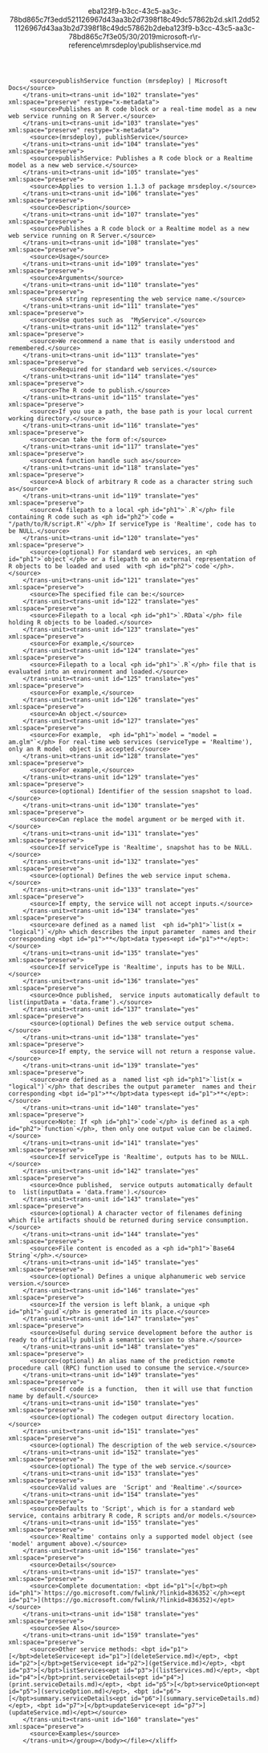 <?xml version="1.0"?><xliff version="1.2" xmlns="urn:oasis:names:tc:xliff:document:1.2" xmlns:xsi="http://www.w3.org/2001/XMLSchema-instance" xsi:schemaLocation="urn:oasis:names:tc:xliff:document:1.2 xliff-core-1.2-transitional.xsd"><file datatype="xml" original="publishservice.md" source-language="en-US" target-language="en-US"><header><tool tool-id="mdxliff" tool-name="mdxliff" tool-version="1.0-8ab897d" tool-company="Microsoft" /><xliffext:skl_file_name xmlns:xliffext="urn:microsoft:content:schema:xliffextensions">eba123f9-b3cc-43c5-aa3c-78bd865c7f3edd521126967d43aa3b2d7398f18c49dc57862b2d.skl</xliffext:skl_file_name><xliffext:version xmlns:xliffext="urn:microsoft:content:schema:xliffextensions">1.2</xliffext:version><xliffext:ms.openlocfilehash xmlns:xliffext="urn:microsoft:content:schema:xliffextensions">dd521126967d43aa3b2d7398f18c49dc57862b2d</xliffext:ms.openlocfilehash><xliffext:ms.sourcegitcommit xmlns:xliffext="urn:microsoft:content:schema:xliffextensions">eba123f9-b3cc-43c5-aa3c-78bd865c7f3e</xliffext:ms.sourcegitcommit><xliffext:ms.lasthandoff xmlns:xliffext="urn:microsoft:content:schema:xliffextensions">05/30/2019</xliffext:ms.lasthandoff><xliffext:ms.openlocfilepath xmlns:xliffext="urn:microsoft:content:schema:xliffextensions">microsoft-r\r-reference\mrsdeploy\publishservice.md</xliffext:ms.openlocfilepath></header><body><group id="content" extype="content"><trans-unit id="101" translate="yes" xml:space="preserve" restype="x-metadata">
          <source>publishService function (mrsdeploy) | Microsoft Docs</source>
        </trans-unit><trans-unit id="102" translate="yes" xml:space="preserve" restype="x-metadata">
          <source>Publishes an R code block or a real-time model as a new web service running on R Server.</source>
        </trans-unit><trans-unit id="103" translate="yes" xml:space="preserve" restype="x-metadata">
          <source>(mrsdeploy), publishService</source>
        </trans-unit><trans-unit id="104" translate="yes" xml:space="preserve">
          <source>publishService: Publishes a R code block or a Realtime model as a new web service.</source>
        </trans-unit><trans-unit id="105" translate="yes" xml:space="preserve">
          <source>Applies to version 1.1.3 of package mrsdeploy.</source>
        </trans-unit><trans-unit id="106" translate="yes" xml:space="preserve">
          <source>Description</source>
        </trans-unit><trans-unit id="107" translate="yes" xml:space="preserve">
          <source>Publishes a R code block or a Realtime model as a new web service running on R Server.</source>
        </trans-unit><trans-unit id="108" translate="yes" xml:space="preserve">
          <source>Usage</source>
        </trans-unit><trans-unit id="109" translate="yes" xml:space="preserve">
          <source>Arguments</source>
        </trans-unit><trans-unit id="110" translate="yes" xml:space="preserve">
          <source>A string representing the web service name.</source>
        </trans-unit><trans-unit id="111" translate="yes" xml:space="preserve">
          <source>Use quotes such as  "MyService".</source>
        </trans-unit><trans-unit id="112" translate="yes" xml:space="preserve">
          <source>We recommend a name that is easily understood and remembered.</source>
        </trans-unit><trans-unit id="113" translate="yes" xml:space="preserve">
          <source>Required for standard web services.</source>
        </trans-unit><trans-unit id="114" translate="yes" xml:space="preserve">
          <source>The R code to publish.</source>
        </trans-unit><trans-unit id="115" translate="yes" xml:space="preserve">
          <source>If you use a path, the base path is your local current working directory.</source>
        </trans-unit><trans-unit id="116" translate="yes" xml:space="preserve">
          <source>can take the form of:</source>
        </trans-unit><trans-unit id="117" translate="yes" xml:space="preserve">
          <source>A function handle such as</source>
        </trans-unit><trans-unit id="118" translate="yes" xml:space="preserve">
          <source>A block of arbitrary R code as a character string such as</source>
        </trans-unit><trans-unit id="119" translate="yes" xml:space="preserve">
          <source>A filepath to a local <ph id="ph1">`.R`</ph> file containing R code such as <ph id="ph2">`code = "/path/to/R/script.R"`</ph> If serviceType is 'Realtime', code has to be NULL.</source>
        </trans-unit><trans-unit id="120" translate="yes" xml:space="preserve">
          <source>(optional) For standard web services, an <ph id="ph1">`object`</ph> or a filepath to an external representation of R objects to be loaded and used  with <ph id="ph2">`code`</ph>.</source>
        </trans-unit><trans-unit id="121" translate="yes" xml:space="preserve">
          <source>The specified file can be:</source>
        </trans-unit><trans-unit id="122" translate="yes" xml:space="preserve">
          <source>Filepath to a local <ph id="ph1">`.RData`</ph> file holding R objects to be loaded.</source>
        </trans-unit><trans-unit id="123" translate="yes" xml:space="preserve">
          <source>For example,</source>
        </trans-unit><trans-unit id="124" translate="yes" xml:space="preserve">
          <source>Filepath to a local <ph id="ph1">`.R`</ph> file that is evaluated into an environment and loaded.</source>
        </trans-unit><trans-unit id="125" translate="yes" xml:space="preserve">
          <source>For example,</source>
        </trans-unit><trans-unit id="126" translate="yes" xml:space="preserve">
          <source>An object.</source>
        </trans-unit><trans-unit id="127" translate="yes" xml:space="preserve">
          <source>For example,  <ph id="ph1">`model = "model = am.glm"`</ph> For real-time web services (serviceType = 'Realtime'), only an R model  object is accepted.</source>
        </trans-unit><trans-unit id="128" translate="yes" xml:space="preserve">
          <source>For example,</source>
        </trans-unit><trans-unit id="129" translate="yes" xml:space="preserve">
          <source>(optional) Identifier of the session snapshot to load.</source>
        </trans-unit><trans-unit id="130" translate="yes" xml:space="preserve">
          <source>Can replace the model argument or be merged with it.</source>
        </trans-unit><trans-unit id="131" translate="yes" xml:space="preserve">
          <source>If serviceType is 'Realtime', snapshot has to be NULL.</source>
        </trans-unit><trans-unit id="132" translate="yes" xml:space="preserve">
          <source>(optional) Defines the web service input schema.</source>
        </trans-unit><trans-unit id="133" translate="yes" xml:space="preserve">
          <source>If empty, the service will not accept inputs.</source>
        </trans-unit><trans-unit id="134" translate="yes" xml:space="preserve">
          <source>are defined as a named list  <ph id="ph1">`list(x = "logical")`</ph> which describes the input parameter  names and their corresponding <bpt id="p1">**</bpt>data types<ept id="p1">**</ept>:</source>
        </trans-unit><trans-unit id="135" translate="yes" xml:space="preserve">
          <source>If serviceType is 'Realtime', inputs has to be NULL.</source>
        </trans-unit><trans-unit id="136" translate="yes" xml:space="preserve">
          <source>Once published,  service inputs automatically default to  list(inputData = 'data.frame').</source>
        </trans-unit><trans-unit id="137" translate="yes" xml:space="preserve">
          <source>(optional) Defines the web service output schema.</source>
        </trans-unit><trans-unit id="138" translate="yes" xml:space="preserve">
          <source>If empty, the service will not return a response value.</source>
        </trans-unit><trans-unit id="139" translate="yes" xml:space="preserve">
          <source>are defined as a  named list <ph id="ph1">`list(x = "logical")`</ph> that describes the output parameter  names and their corresponding <bpt id="p1">**</bpt>data types<ept id="p1">**</ept>:</source>
        </trans-unit><trans-unit id="140" translate="yes" xml:space="preserve">
          <source>Note: If <ph id="ph1">`code`</ph> is defined as a <ph id="ph2">`function`</ph>, then only one output value can be claimed.</source>
        </trans-unit><trans-unit id="141" translate="yes" xml:space="preserve">
          <source>If serviceType is 'Realtime', outputs has to be NULL.</source>
        </trans-unit><trans-unit id="142" translate="yes" xml:space="preserve">
          <source>Once published,  service outputs automatically default to  list(inputData = 'data.frame').</source>
        </trans-unit><trans-unit id="143" translate="yes" xml:space="preserve">
          <source>(optional) A character vector of filenames defining which file artifacts should be returned during service consumption.</source>
        </trans-unit><trans-unit id="144" translate="yes" xml:space="preserve">
          <source>File content is encoded as a <ph id="ph1">`Base64 String`</ph>.</source>
        </trans-unit><trans-unit id="145" translate="yes" xml:space="preserve">
          <source>(optional) Defines a unique alphanumeric web service version.</source>
        </trans-unit><trans-unit id="146" translate="yes" xml:space="preserve">
          <source>If the version is left blank, a unique <ph id="ph1">`guid`</ph> is generated in its place.</source>
        </trans-unit><trans-unit id="147" translate="yes" xml:space="preserve">
          <source>Useful during service development before the author is ready to officially publish a semantic version to share.</source>
        </trans-unit><trans-unit id="148" translate="yes" xml:space="preserve">
          <source>(optional) An alias name of the prediction remote procedure call (RPC) function used to consume the service.</source>
        </trans-unit><trans-unit id="149" translate="yes" xml:space="preserve">
          <source>If code is a function,  then it will use that function name by default.</source>
        </trans-unit><trans-unit id="150" translate="yes" xml:space="preserve">
          <source>(optional) The codegen output directory location.</source>
        </trans-unit><trans-unit id="151" translate="yes" xml:space="preserve">
          <source>(optional) The description of the web service.</source>
        </trans-unit><trans-unit id="152" translate="yes" xml:space="preserve">
          <source>(optional) The type of the web service.</source>
        </trans-unit><trans-unit id="153" translate="yes" xml:space="preserve">
          <source>Valid values are  'Script' and 'Realtime'.</source>
        </trans-unit><trans-unit id="154" translate="yes" xml:space="preserve">
          <source>Defaults to 'Script', which is for a standard web  service, contains arbitrary R code, R scripts and/or models.</source>
        </trans-unit><trans-unit id="155" translate="yes" xml:space="preserve">
          <source>'Realtime' contains only a supported model object (see 'model' argument above).</source>
        </trans-unit><trans-unit id="156" translate="yes" xml:space="preserve">
          <source>Details</source>
        </trans-unit><trans-unit id="157" translate="yes" xml:space="preserve">
          <source>Complete documentation: <bpt id="p1">[</bpt><ph id="ph1">`https://go.microsoft.com/fwlink/?linkid=836352`</ph><ept id="p1">](https://go.microsoft.com/fwlink/?linkid=836352)</ept></source>
        </trans-unit><trans-unit id="158" translate="yes" xml:space="preserve">
          <source>See Also</source>
        </trans-unit><trans-unit id="159" translate="yes" xml:space="preserve">
          <source>Other service methods: <bpt id="p1">[</bpt>deleteService<ept id="p1">](deleteService.md)</ept>, <bpt id="p2">[</bpt>getService<ept id="p2">](getService.md)</ept>, <bpt id="p3">[</bpt>listServices<ept id="p3">](listServices.md)</ept>, <bpt id="p4">[</bpt>print.serviceDetails<ept id="p4">](print.serviceDetails.md)</ept>, <bpt id="p5">[</bpt>serviceOption<ept id="p5">](serviceOption.md)</ept>, <bpt id="p6">[</bpt>summary.serviceDetails<ept id="p6">](summary.serviceDetails.md)</ept>, <bpt id="p7">[</bpt>updateService<ept id="p7">](updateService.md)</ept></source>
        </trans-unit><trans-unit id="160" translate="yes" xml:space="preserve">
          <source>Examples</source>
        </trans-unit></group></body></file></xliff>